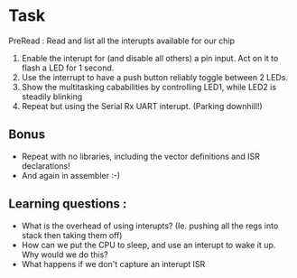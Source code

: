 # Task

PreRead : Read and list all the interupts available for our chip

1. Enable the interupt for (and disable all others) a pin input. Act on it to flash a LED for 1 second.
2. Use the interrupt to have a push button reliably toggle between 2 LEDs.
3. Show the multitasking cababilities by controlling LED1, while LED2 is steadily blinking
4. Repeat but using the Serial Rx UART interupt. (Parking downhill!)


## Bonus

* Repeat with no libraries, including the vector definitions and ISR declarations!
* And again in assembler :-)


## Learning questions :

* What is the overhead of using interupts? (Ie. pushing all the regs into stack then taking them off)
* How can we put the CPU to sleep, and use an interupt to wake it up. Why would we do this?
* What happens if we don't capture an interupt ISR
